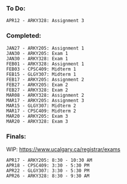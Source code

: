 ### To Do:
```TODO
APR12 - ARKY328: Assignment 3
```

### Completed:
```COMPLETE
JAN27 - ARKY205: Assignment 1
JAN30 - ARKY205: Exam 1
JAN30 - ARKY328: Exam 1
FEB01 - ARKY328: Assignment 1
FEB03 - CPSC409: Midterm 1
FEB15 - GLGY307: Midterm 1
FEB17 - ARKY205: Assignment 2
FEB27 - ARKY205: Exam 2
FEB27 - ARKY328: Exam 2
MAR08 - ARKY328: Assignment 2
MAR17 - ARKY205: Assignment 3
MAR15 - GLGY307: Midterm 2
MAR17 - CPSC409: Midterm 2
MAR20 - ARKY205: Exam 3
MAR20 - ARKY328: Exam 3
```

### Finals:
WIP: https://www.ucalgary.ca/registrar/exams
```FINALS
APR17 - ARKY205: 8:30 - 10:30 AM
APR18 - CPSC409: 3:30 - 5:30 PM
APR22 - GLGY307: 3:30 - 5:30 PM
APR26 - ARKY328: 8:30 - 9:30 AM
```